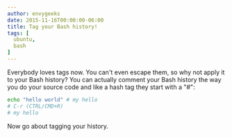 ```yaml
---
author: envygeeks
date: 2015-11-16T00:00:00-06:00
title: Tag your Bash history!
tags: [
  ubuntu,
  bash
]
---
```


Everybody loves tags now.  You can't even escape them, so why not apply it to
your Bash history? You can actually comment your Bash history the way you do
your source code and like a hash tag they start with a "#":

```bash
echo "hello world" # my hello
# C-r (CTRL/CMD+R)
# my hello
```

Now go about tagging your history.

